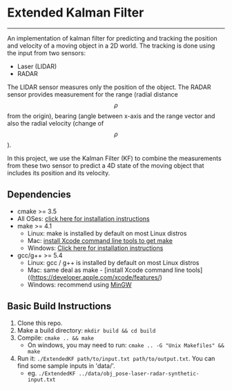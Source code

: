 # Extended Kalman Filter
---

An implementation of kalman filter for predicting and tracking the position and velocity of a moving object in a 2D world. The tracking is done using the input from two sensors:

* Laser (LIDAR)
* RADAR

The LIDAR sensor measures only the position of the object. The RADAR sensor provides measurement for the range (radial distance $$\rho$$ from the origin), bearing (angle between x-axis and the range vector and also the radial velocity (change of $$\rho$$). 

In this project, we use the Kalman Filter (KF) to combine the measurements from these two sensor to predict a 4D state of the moving object that includes its position and its velocity.  

## Dependencies

* cmake >= 3.5
 * All OSes: [click here for installation instructions](https://cmake.org/install/)
* make >= 4.1
  * Linux: make is installed by default on most Linux distros
  * Mac: [install Xcode command line tools to get make](https://developer.apple.com/xcode/features/)
  * Windows: [Click here for installation instructions](http://gnuwin32.sourceforge.net/packages/make.htm)
* gcc/g++ >= 5.4
  * Linux: gcc / g++ is installed by default on most Linux distros
  * Mac: same deal as make - [install Xcode command line tools]((https://developer.apple.com/xcode/features/)
  * Windows: recommend using [MinGW](http://www.mingw.org/)

## Basic Build Instructions

1. Clone this repo.
2. Make a build directory: `mkdir build && cd build`
3. Compile: `cmake .. && make` 
   * On windows, you may need to run: `cmake .. -G "Unix Makefiles" && make`
4. Run it: `./ExtendedKF path/to/input.txt path/to/output.txt`. You can find
   some sample inputs in 'data/'.
    - eg. `./ExtendedKF ../data/obj_pose-laser-radar-synthetic-input.txt`

